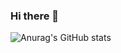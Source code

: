 ### Hi there 👋

![Anurag's GitHub stats](https://github-readme-stats.vercel.app/api?username=NikolayPostanogov&count_private=true&show_icons=true&theme=radical)

